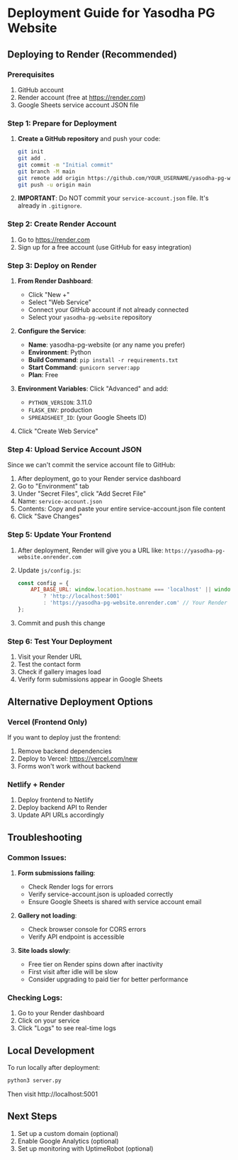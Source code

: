 # Deployment Guide for Yasodha PG Website

## Deploying to Render (Recommended)

### Prerequisites
1. GitHub account
2. Render account (free at https://render.com)
3. Google Sheets service account JSON file

### Step 1: Prepare for Deployment

1. **Create a GitHub repository** and push your code:
   ```bash
   git init
   git add .
   git commit -m "Initial commit"
   git branch -M main
   git remote add origin https://github.com/YOUR_USERNAME/yasodha-pg-website.git
   git push -u origin main
   ```

2. **IMPORTANT**: Do NOT commit your `service-account.json` file. It's already in `.gitignore`.

### Step 2: Create Render Account
1. Go to https://render.com
2. Sign up for a free account (use GitHub for easy integration)

### Step 3: Deploy on Render

1. **From Render Dashboard**:
   - Click "New +"
   - Select "Web Service"
   - Connect your GitHub account if not already connected
   - Select your `yasodha-pg-website` repository

2. **Configure the Service**:
   - **Name**: yasodha-pg-website (or any name you prefer)
   - **Environment**: Python
   - **Build Command**: `pip install -r requirements.txt`
   - **Start Command**: `gunicorn server:app`
   - **Plan**: Free

3. **Environment Variables**:
   Click "Advanced" and add:
   - `PYTHON_VERSION`: 3.11.0
   - `FLASK_ENV`: production
   - `SPREADSHEET_ID`: (your Google Sheets ID)

4. Click "Create Web Service"

### Step 4: Upload Service Account JSON

Since we can't commit the service account file to GitHub:

1. After deployment, go to your Render service dashboard
2. Go to "Environment" tab
3. Under "Secret Files", click "Add Secret File"
4. Name: `service-account.json`
5. Contents: Copy and paste your entire service-account.json file content
6. Click "Save Changes"

### Step 5: Update Your Frontend

1. After deployment, Render will give you a URL like: `https://yasodha-pg-website.onrender.com`

2. Update `js/config.js`:
   ```javascript
   const config = {
       API_BASE_URL: window.location.hostname === 'localhost' || window.location.hostname === '127.0.0.1'
           ? 'http://localhost:5001'
           : 'https://yasodha-pg-website.onrender.com' // Your Render URL
   };
   ```

3. Commit and push this change

### Step 6: Test Your Deployment

1. Visit your Render URL
2. Test the contact form
3. Check if gallery images load
4. Verify form submissions appear in Google Sheets

## Alternative Deployment Options

### Vercel (Frontend Only)
If you want to deploy just the frontend:
1. Remove backend dependencies
2. Deploy to Vercel: https://vercel.com/new
3. Forms won't work without backend

### Netlify + Render
1. Deploy frontend to Netlify
2. Deploy backend API to Render
3. Update API URLs accordingly

## Troubleshooting

### Common Issues:

1. **Form submissions failing**:
   - Check Render logs for errors
   - Verify service-account.json is uploaded correctly
   - Ensure Google Sheets is shared with service account email

2. **Gallery not loading**:
   - Check browser console for CORS errors
   - Verify API endpoint is accessible

3. **Site loads slowly**:
   - Free tier on Render spins down after inactivity
   - First visit after idle will be slow
   - Consider upgrading to paid tier for better performance

### Checking Logs:
1. Go to your Render dashboard
2. Click on your service
3. Click "Logs" to see real-time logs

## Local Development
To run locally after deployment:
```bash
python3 server.py
```
Then visit http://localhost:5001

## Next Steps
1. Set up a custom domain (optional)
2. Enable Google Analytics (optional)
3. Set up monitoring with UptimeRobot (optional)